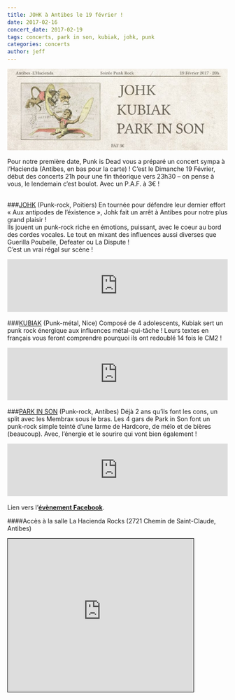 ```yaml
---
title: JOHK à Antibes le 19 février !
date: 2017-02-16
concert_date: 2017-02-19
tags: concerts, park in son, kubiak, johk, punk
categories: concerts
author: jeff
---
```


![Flyer](2017-02-16-johk-a-antibes-le-19-fevrier/flyer.jpeg)

Pour notre première date, Punk is Dead vous a préparé un concert sympa à l’Hacienda (Antibes, en bas pour la carte) ! C’est le Dimanche 19 Février, début des concerts 21h pour une fin théorique vers 23h30 – on pense à vous, le lendemain c’est boulot. Avec un P.A.F. à 3€ !  
<br/>

###[JOHK](https://www.facebook.com/johkband) (Punk-rock, Poitiers)
En tournée pour défendre leur dernier effort « Aux antipodes de l’éxistence », Johk fait un arrêt à Antibes pour notre plus grand plaisir !
<br/>
Ils jouent un punk-rock riche en émotions, puissant, avec le coeur au bord des cordes vocales. Le tout en mixant des influences aussi diverses que Guerilla Poubelle, Defeater ou La Dispute !
<br/>
C’est un vrai régal sur scène !
<iframe style="border: 0; width: 100%; height: 120px;" src="https://bandcamp.com/EmbeddedPlayer/album=2559050870/size=large/bgcol=333333/linkcol=0687f5/tracklist=false/artwork=small/transparent=true/" seamless><a href="https://johk.bandcamp.com/album/aux-antipodes-de-lexistence">Aux antipodes de l&#39;existence by Johk</a></iframe>  
<br/>

###[KUBIAK](https://www.facebook.com/kubiaklegroupe) (Punk-métal, Nice)
Composé de 4 adolescents, Kubiak sert un punk rock énergique aux influences métal-qui-tâche ! Leurs textes en français vous feront comprendre pourquoi ils ont redoublé 14 fois le CM2 !
<iframe style="border: 0; width: 100%; height: 120px;" src="https://bandcamp.com/EmbeddedPlayer/album=2374811186/size=large/bgcol=333333/linkcol=0f91ff/tracklist=false/artwork=small/transparent=true/" seamless><a href="https://kubiak.bandcamp.com/album/pizzapocalypse">Pizzapocalypse by Kubiak</a></iframe>
<br/>

###[PARK IN SON](https://www.facebook.com/parkinsonpunk) (Punk-rock, Antibes)
Déjà 2 ans qu’ils font les cons, un split avec les Membrax sous le bras. Les 4 gars de Park in Son font un punk-rock simple teinté d’une larme de Hardcore, de mélo et de bières (beaucoup). Avec, l’énergie et le sourire qui vont bien également !
<iframe style="border: 0; width: 100%; height: 120px;" src="https://bandcamp.com/EmbeddedPlayer/album=578129701/size=large/bgcol=333333/linkcol=0f91ff/tracklist=false/artwork=small/transparent=true/" seamless><a href="https://parkinsonpunkrock.bandcamp.com/album/membrax-park-in-son">Membrax / Park in Son by Park in Son</a></iframe>
<br/>

Lien vers l’[**évènement Facebook**](https://www.facebook.com/events/256858314740040/).

####Accès à la salle
La Hacienda Rocks (2721 Chemin de Saint-Claude, Antibes)

<iframe width="425" height="350" frameborder="0" scrolling="no" marginheight="0" marginwidth="0" src="https://www.openstreetmap.org/export/embed.html?bbox=7.085484266281129%2C43.60144943492461%2C7.089024782180787%2C43.60322664382881&amp;layer=mapnik&amp;marker=43.602338045939184%2C7.087254524230957" style="border: 1px solid black"></iframe>
